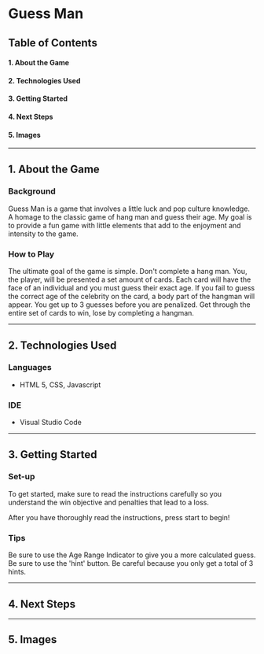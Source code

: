 # **Guess Man**

## **Table of Contents**

#### 1. About the Game

#### 2. Technologies Used

#### 3. Getting Started

#### 4. Next Steps

#### 5. Images

---

## 1. **About the Game**

### Background
Guess Man is a game that involves a little luck and pop culture knowledge. A homage to the classic game of hang man and guess their age. My goal is to provide a fun game with little elements that add to the enjoyment and intensity to the game.

### How to Play
The ultimate goal of the game is simple. Don't complete a hang man. You, the player, will be presented a set amount of cards. Each card will have the face of an individual and you must guess their exact age. If you fail to guess the correct age of the celebrity on the card, a body part of the hangman will appear. You get up to 3 guesses before you are penalized. Get through the entire set of cards to win, lose by completing a hangman. 

---

## 2. **Technologies Used**

### Languages

- HTML 5, CSS, Javascript

### IDE

- Visual Studio Code

---

## 3. **Getting Started**

### Set-up 
To get started, make sure to read the instructions carefully so you understand the win objective and penalties that lead to a loss. 

After you have thoroughly read the instructions, press start to begin! 

### Tips
Be sure to use the Age Range Indicator to give you  a more calculated guess. Be sure to use the 'hint' button. Be careful because you only get a total of 3 hints.

---

## 4. **Next Steps**

---

## 5. **Images**





